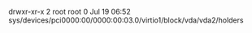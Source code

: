 drwxr-xr-x 2 root root 0 Jul 19 06:52 sys/devices/pci0000:00/0000:00:03.0/virtio1/block/vda/vda2/holders
